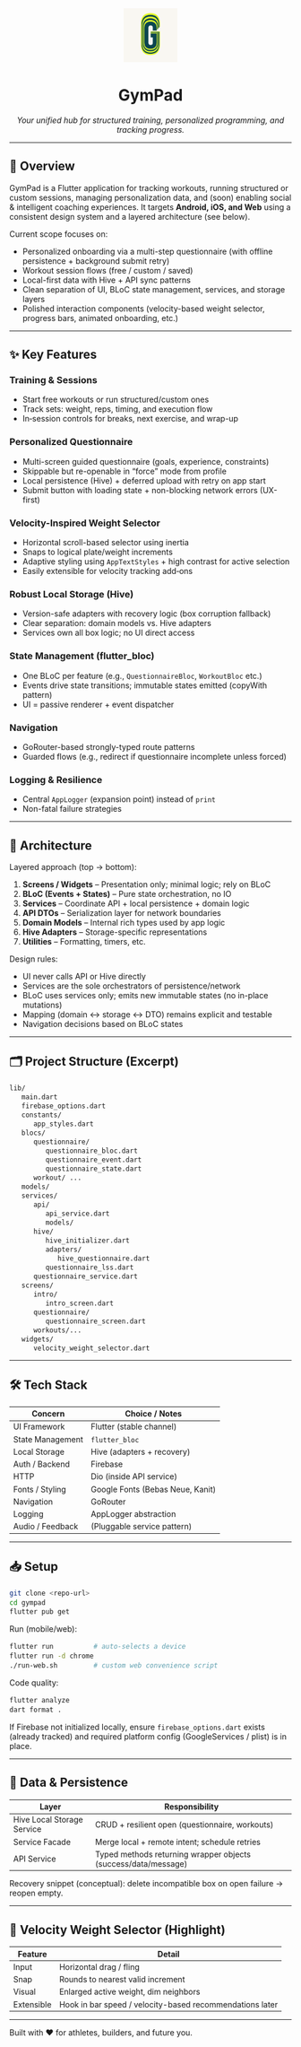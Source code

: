 <div align="center">
   <img src="assets/icon/icon.png" alt="GymPad" width="96" />
   <h1>GymPad</h1>
   <p><em>Your unified hub for structured training, personalized programming, and tracking progress.</em></p>
</div>

---

## 🚀 Overview
GymPad is a Flutter application for tracking workouts, running structured or custom sessions, managing personalization data, and (soon) enabling social & intelligent coaching experiences. It targets **Android, iOS, and Web** using a consistent design system and a layered architecture (see below).

Current scope focuses on:
- Personalized onboarding via a multi-step questionnaire (with offline persistence + background submit retry)
- Workout session flows (free / custom / saved)
- Local-first data with Hive + API sync patterns
- Clean separation of UI, BLoC state management, services, and storage layers
- Polished interaction components (velocity-based weight selector, progress bars, animated onboarding, etc.)

---

## ✨ Key Features

### Training & Sessions
- Start free workouts or run structured/custom ones
- Track sets: weight, reps, timing, and execution flow
- In‑session controls for breaks, next exercise, and wrap-up

### Personalized Questionnaire
- Multi-screen guided questionnaire (goals, experience, constraints)
- Skippable but re-openable in “force” mode from profile
- Local persistence (Hive) + deferred upload with retry on app start
- Submit button with loading state + non-blocking network errors (UX-first)

### Velocity-Inspired Weight Selector
- Horizontal scroll-based selector using inertia
- Snaps to logical plate/weight increments
- Adaptive styling using `AppTextStyles` + high contrast for active selection
- Easily extensible for velocity tracking add‑ons

### Robust Local Storage (Hive)
- Version-safe adapters with recovery logic (box corruption fallback)
- Clear separation: domain models vs. Hive adapters
- Services own all box logic; no UI direct access

### State Management (flutter_bloc)
- One BLoC per feature (e.g., `QuestionnaireBloc`, `WorkoutBloc` etc.)
- Events drive state transitions; immutable states emitted (copyWith pattern)
- UI = passive renderer + event dispatcher

### Navigation
- GoRouter-based strongly-typed route patterns
- Guarded flows (e.g., redirect if questionnaire incomplete unless forced)

### Logging & Resilience
- Central `AppLogger` (expansion point) instead of `print`
- Non-fatal failure strategies

---

## 🧱 Architecture

Layered approach (top → bottom):
1. **Screens / Widgets** – Presentation only; minimal logic; rely on BLoC
2. **BLoC (Events + States)** – Pure state orchestration, no IO
3. **Services** – Coordinate API + local persistence + domain logic
4. **API DTOs** – Serialization layer for network boundaries
5. **Domain Models** – Internal rich types used by app logic
6. **Hive Adapters** – Storage-specific representations
7. **Utilities** – Formatting, timers, etc.

Design rules:
- UI never calls API or Hive directly
- Services are the sole orchestrators of persistence/network
- BLoC uses services only; emits new immutable states (no in-place mutations)
- Mapping (domain ↔ storage ↔ DTO) remains explicit and testable
- Navigation decisions based on BLoC states

---

## 🗂 Project Structure (Excerpt)

```
lib/
   main.dart
   firebase_options.dart
   constants/
      app_styles.dart
   blocs/
      questionnaire/
         questionnaire_bloc.dart
         questionnaire_event.dart
         questionnaire_state.dart
      workout/ ...
   models/
   services/
      api/
         api_service.dart
         models/
      hive/
         hive_initializer.dart
         adapters/
            hive_questionnaire.dart
         questionnaire_lss.dart
      questionnaire_service.dart
   screens/
      intro/
         intro_screen.dart
      questionnaire/
         questionnaire_screen.dart
      workouts/...
   widgets/
      velocity_weight_selector.dart
```

---

## 🛠 Tech Stack

| Concern            | Choice / Notes |
|--------------------|---------------|
| UI Framework       | Flutter (stable channel) |
| State Management   | `flutter_bloc` |
| Local Storage      | Hive (adapters + recovery) |
| Auth / Backend     | Firebase |
| HTTP               | Dio (inside API service) |
| Fonts / Styling    | Google Fonts (Bebas Neue, Kanit) |
| Navigation         | GoRouter |
| Logging            | AppLogger abstraction |
| Audio / Feedback   | (Pluggable service pattern) |

---

## 📥 Setup

```bash
git clone <repo-url>
cd gympad
flutter pub get
```

Run (mobile/web):
```bash
flutter run          # auto-selects a device
flutter run -d chrome
./run-web.sh         # custom web convenience script
```

Code quality:
```bash
flutter analyze
dart format .
```

If Firebase not initialized locally, ensure `firebase_options.dart` exists (already tracked) and required platform config (GoogleServices / plist) is in place.

---

## 🔄 Data & Persistence

| Layer | Responsibility |
|-------|----------------|
| Hive Local Storage Service | CRUD + resilient open (questionnaire, workouts) |
| Service Facade | Merge local + remote intent; schedule retries |
| API Service | Typed methods returning wrapper objects (success/data/message) |

Recovery snippet (conceptual): delete incompatible box on open failure → reopen empty.

---

## 🧩 Velocity Weight Selector (Highlight)

| Feature | Detail |
|---------|--------|
| Input   | Horizontal drag / fling |
| Snap    | Rounds to nearest valid increment |
| Visual  | Enlarged active weight, dim neighbors |
| Extensible | Hook in bar speed / velocity-based recommendations later |
---

Built with ❤️ for athletes, builders, and future you.
